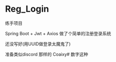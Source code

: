 # Reg_Login

练手项目

Spring Boot + Jwt + Axios 做了个简单的注册登录系统

还没写好(用UUID做登录太魔鬼了)

准备类似discord 那样的 Coaixy# 数字这种
